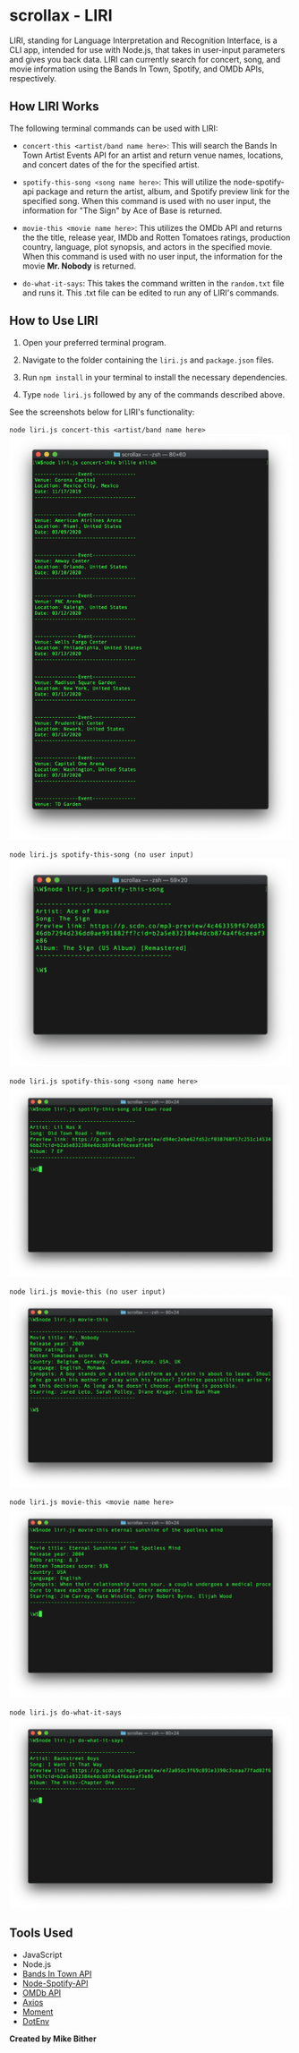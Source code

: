 # scrollax - LIRI

LIRI, standing for Language Interpretation and Recognition Interface, is a CLI app, intended for use with Node.js, that takes in user-input parameters and gives you back data. LIRI can currently search for concert, song, and movie information using the Bands In Town, Spotify, and OMDb APIs, respectively.

## How LIRI Works

The following terminal commands can be used with LIRI:

- `concert-this <artist/band name here>`: This will search the Bands In Town Artist Events API for an artist and return venue names, locations, and concert dates of the for the specified artist.

- `spotify-this-song <song name here>`: This will utilize the node-spotify-api package and return the artist, album, and Spotify preview link for the specified song. When this command is used with no user input, the information for "The Sign" by Ace of Base is returned.

- `movie-this <movie name here>`: This utilizes the OMDb API and returns the the title, release year, IMDb and Rotten Tomatoes ratings, production country, language, plot synopsis, and actors in the specified movie. When this command is used with no user input, the information for the movie **Mr. Nobody** is returned.

- `do-what-it-says`: This takes the command written in the `random.txt` file and runs it. This .txt file can be edited to run any of LIRI's commands.

## How to Use LIRI

1. Open your preferred terminal program.

2. Navigate to the folder containing the `liri.js` and `package.json` files.

3. Run `npm install` in your terminal to install the necessary dependencies.

4. Type `node liri.js` followed by any of the commands described above.

See the screenshots below for LIRI's functionality:

`node liri.js concert-this <artist/band name here>`
![concert-this](/screenshots/concert-this.png)

`node liri.js spotify-this-song (no user input)`
![spotify-this-song_no-input](/screenshots/spotify-this-song_no-input.png)

`node liri.js spotify-this-song <song name here>`
![spotify-this-song](/screenshots/spotify-this-song.png)

`node liri.js movie-this (no user input)`
![movie-this_no-input](/screenshots/movie-this_no-input.png)

`node liri.js movie-this <movie name here>`
![movie-this](/screenshots/movie-this.png)

`node liri.js do-what-it-says`
![do-what-it-says](/screenshots/do-what-it-says.png)

## Tools Used

- JavaScript
- Node.js
- [Bands In Town API](https://www.artists.bandsintown.com/login)
- [Node-Spotify-API](https://www.npmjs.com/package/node-spotify-api)
- [OMDb API](http://www.omdbapi.com)
- [Axios](https://www.npmjs.com/package/axios)
- [Moment](https://www.npmjs.com/package/moment)
- [DotEnv](https://www.npmjs.com/package/dotenv)

**Created by Mike Bither**
